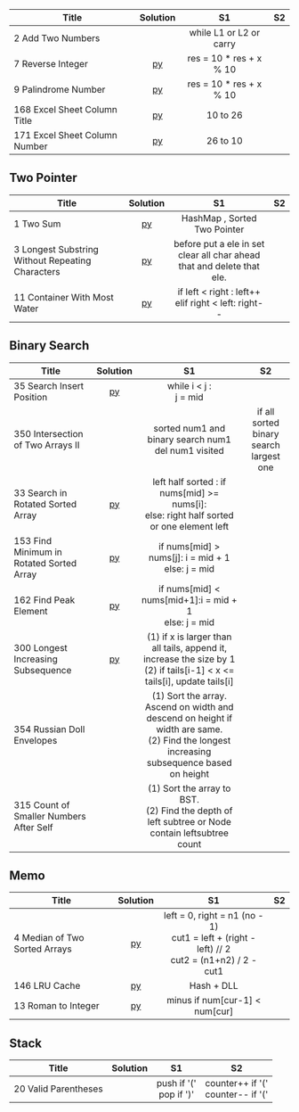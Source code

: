 

| Title  | Solution  | S1 | S2
|-------------|:-----:| :-----: | :-----: |
|2	Add Two Numbers | | while L1 or L2 or carry
|7	Reverse Integer |[py](https://github.com/cloi1994/amazon/blob/master/code/7.py) | res = 10 * res + x % 10
|9	Palindrome Number | [py](https://github.com/cloi1994/amazon/blob/master/code/9.py)| res = 10 * res + x % 10	
|168 Excel Sheet Column Title | [py](https://github.com/cloi1994/amazon/blob/master/code/168.py)| 10 to 26	
|171 Excel Sheet Column Number | [py](https://github.com/cloi1994/amazon/blob/master/code/171.py)| 26 to 10	

## Two Pointer

| Title  | Solution  | S1 | S2
|-------------|:-----:| :-----: | :-----: |
|1	Two Sum |[py](https://github.com/cloi1994/amazon/blob/master/code/1.py) | HashMap , Sorted Two Pointer
|3	Longest Substring Without Repeating Characters | [py](https://github.com/cloi1994/amazon/blob/master/code/3.py)| before put a ele in set <br> clear all char ahead that and delete that ele.
|11	Container With Most Water |[py](https://github.com/cloi1994/amazon/blob/master/code/11.py) | if left < right : left++ <br> elif right < left: right-- 

## Binary Search


| Title  | Solution | S1 | S2
|-------------|:-----:| :-----: | :-----: |
|35	Search Insert Position | [py](https://github.com/cloi1994/amazon/blob/master/code/35.py)|  while i < j : <br> j = mid
|350 Intersection of Two Arrays II | | sorted num1 and binary search num1 <br> del num1 visited | if all sorted <br> binary search largest one
|33 Search in Rotated Sorted Array |[py](https://github.com/cloi1994/amazon/blob/master/code/33.py) | left half sorted : if nums[mid] >= nums[i]: <br> else: right half sorted or one element left
|153 Find Minimum in Rotated Sorted Array |[py](https://github.com/cloi1994/amazon/blob/master/code/153.py)| if nums[mid] > nums[j]: i = mid + 1 <br >else: j = mid
|162 Find Peak Element|[py](https://github.com/cloi1994/amazon/blob/master/code/162.py) |if nums[mid] < nums[mid+1]:i = mid + 1 <br> else: j = mid
|300 Longest Increasing Subsequence |[py](https://github.com/cloi1994/amazon/blob/master/code/300.py)| (1) if x is larger than all tails, append it, increase the size by 1 <br> (2) if tails[i-1] < x <= tails[i], update tails[i]
|354 Russian Doll Envelopes|| (1) Sort the array. Ascend on width and descend on height if width are same. <br> (2) Find the longest increasing subsequence based on height
|315 Count of Smaller Numbers After Self || (1) Sort the array to BST. <br> (2) Find the depth of left subtree or Node contain leftsubtree count

## Memo

| Title  | Solution  | S1 | S2
|-------------|:-----:| :-----: | :-----: |
|4	Median of Two Sorted Arrays | [py](https://github.com/cloi1994/amazon/blob/master/code/4.py) | left = 0, right = n1 (no - 1) <br> cut1 = left + (right - left) // 2 <br> cut2 = (n1+n2) / 2 - cut1
|146	LRU Cache |[py](https://github.com/cloi1994/amazon/blob/master/code/146.py) | Hash + DLL
|13	Roman to Integer |[py](https://github.com/cloi1994/amazon/blob/master/code/13.py) | minus if num[cur-1] < num[cur]
 
## Stack


| Title  | Solution | S1 | S2
|-------------|:-----:| :-----: | :-----: |
|20	Valid Parentheses | | push if '(' <br> pop if ')' | counter++ if '(' <br> counter-- if '('
